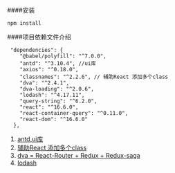 ####安装
```
npm install 

```
####项目依赖文件介绍

```
 "dependencies": {
    "@babel/polyfill": "^7.0.0",
    "antd": "^3.10.4", //ui库 
    "axios": "^0.18.0", 
    "classnames": "^2.2.6", // 辅助React 添加多个class  
    "dva": "^2.4.1",
    "dva-loading": "^2.0.6",
    "lodash": "^4.17.11",
    "query-string": "^6.2.0",
    "react": "^16.6.0",
    "react-container-query": "^0.11.0",
    "react-dom": "^16.6.0"
  },
```
1. [antd,ui库](https://ant.design/docs/react/introduce-cn)
2. [辅助React 添加多个class](https://www.npmjs.com/package/classnames)
3. [dva = React-Router + Redux + Redux-saga](https://dvajs.com)
4. [lodash](https://www.npmjs.com/package/lodash)